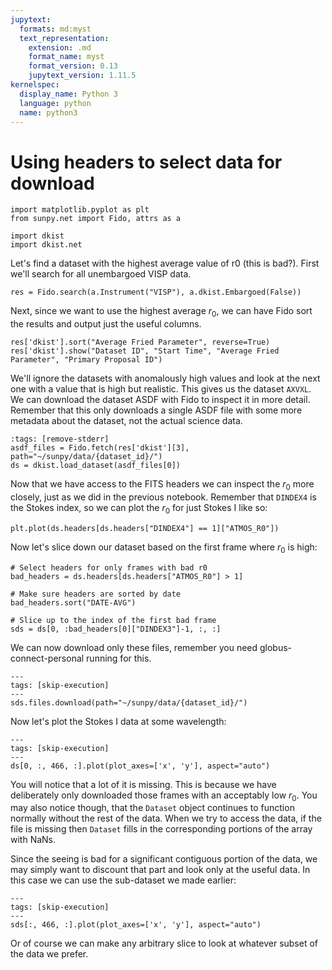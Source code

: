 ```yaml
---
jupytext:
  formats: md:myst
  text_representation:
    extension: .md
    format_name: myst
    format_version: 0.13
    jupytext_version: 1.11.5
kernelspec:
  display_name: Python 3
  language: python
  name: python3
---
```

# Using headers to select data for download

```{code-cell} python
import matplotlib.pyplot as plt
from sunpy.net import Fido, attrs as a

import dkist
import dkist.net
```

Let's find a dataset with the highest average value of r0 (this is bad?).
First we'll search for all unembargoed VISP data.

```{code-cell} python
res = Fido.search(a.Instrument("VISP"), a.dkist.Embargoed(False))
```

Next, since we want to use the highest average $r_0$, we can have Fido sort the results and output just the useful columns.

```{code-cell} python
res['dkist'].sort("Average Fried Parameter", reverse=True)
res['dkist'].show("Dataset ID", "Start Time", "Average Fried Parameter", "Primary Proposal ID")
```

We'll ignore the datasets with anomalously high values and look at the next one with a value that is high but realistic.
This gives us the dataset `AXVXL`.
We can download the dataset ASDF with Fido to inspect it in more detail.
Remember that this only downloads a single ASDF file with some more metadata about the dataset, not the actual science data.

```{code-cell} python
:tags: [remove-stderr]
asdf_files = Fido.fetch(res['dkist'][3], path="~/sunpy/data/{dataset_id}/")
ds = dkist.load_dataset(asdf_files[0])
```

Now that we have access to the FITS headers we can inspect the $r_0$ more closely, just as we did in the previous notebook.
Remember that `DINDEX4` is the Stokes index, so we can plot the $r_0$ for just Stokes I like so:
```{code-cell} python
plt.plot(ds.headers[ds.headers["DINDEX4"] == 1]["ATMOS_R0"])
```

Now let's slice down our dataset based on the first frame where $r_0$ is high:

```{code-cell} python
# Select headers for only frames with bad r0
bad_headers = ds.headers[ds.headers["ATMOS_R0"] > 1]

# Make sure headers are sorted by date
bad_headers.sort("DATE-AVG")

# Slice up to the index of the first bad frame
sds = ds[0, :bad_headers[0]["DINDEX3"]-1, :, :]
```

We can now download only these files, remember you need globus-connect-personal running for this.
```{code-cell} python
---
tags: [skip-execution]
---
sds.files.download(path="~/sunpy/data/{dataset_id}/")
```

Now let's plot the Stokes I data at some wavelength:

```{code-cell} python
---
tags: [skip-execution]
---
ds[0, :, 466, :].plot(plot_axes=['x', 'y'], aspect="auto")
```

You will notice that a lot of it is missing.
This is because we have deliberately only downloaded those frames with an acceptably low $r_0$.
You may also notice though, that the `Dataset` object continues to function normally without the rest of the data.
When we try to access the data, if the file is missing then `Dataset` fills in the corresponding portions of the array with NaNs.

Since the seeing is bad for a significant contiguous portion of the data, we may simply want to discount that part and look only at the useful data.
In this case we can use the sub-dataset we made earlier:

```{code-cell} python
---
tags: [skip-execution]
---
sds[:, 466, :].plot(plot_axes=['x', 'y'], aspect="auto")
```
Or of course we can make any arbitrary slice to look at whatever subset of the data we prefer.

